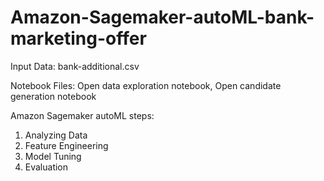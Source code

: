 # Amazon-Sagemaker-autoML-bank-marketing-offer

Input Data: bank-additional.csv

Notebook Files: Open data exploration notebook, Open candidate generation notebook

Amazon Sagemaker autoML steps:
1. Analyzing Data
2. Feature Engineering
3. Model Tuning
4. Evaluation
